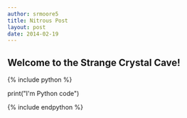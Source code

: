 ```yaml
---
author: srmoore5
title: Nitrous Post
layout: post
date: 2014-02-19
---
```


## Welcome to the Strange Crystal Cave!

{% include python %}

print("I'm Python code")

{% include endpython %}